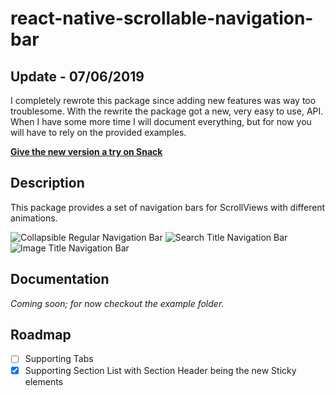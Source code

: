# react-native-scrollable-navigation-bar

## Update - 07/06/2019

I completely rewrote this package since adding new features was way too troublesome. With the rewrite the package got a new, very easy to use, API. When I have some more time I will document everything, but for now you will have to rely on the provided examples.

**[Give the new version a try on Snack](https://snack.expo.io/@zobeirhamid/react-native-scrollable-navigation-bar)**

## Description

This package provides a set of navigation bars for ScrollViews with different animations.

![Collapsible Regular Navigation Bar](https://raw.githubusercontent.com/zobeirhamid/react-native-scrollable-navigation-bar/master/collapsibleRegular.gif 'Collapsible Regular Navigation Bar')
![Search Title Navigation Bar](https://raw.githubusercontent.com/zobeirhamid/react-native-scrollable-navigation-bar/master/searchTitle.gif 'Search Title Navigation Bar')
![Image Title Navigation Bar](https://raw.githubusercontent.com/zobeirhamid/react-native-scrollable-navigation-bar/master/imageTitle.gif 'Image Title Navigation Bar')

## Documentation

_Coming soon; for now checkout the example folder._

## Roadmap

- [ ] Supporting Tabs
- [x] Supporting Section List with Section Header being the new Sticky elements
